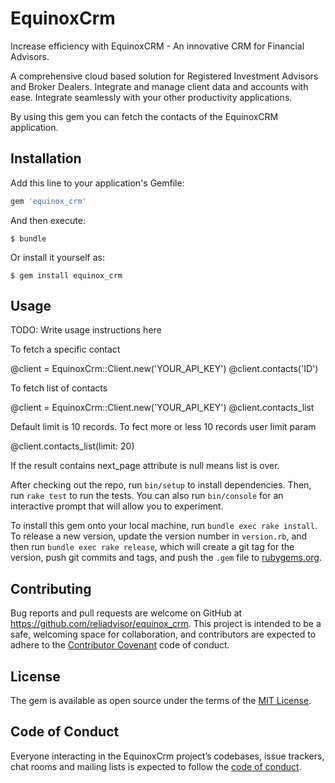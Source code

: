 # EquinoxCrm

Increase efficiency with EquinoxCRM - An innovative CRM for Financial Advisors.

A comprehensive cloud based solution for Registered Investment Advisors and Broker Dealers. Integrate and manage client data and accounts with ease. Integrate seamlessly with your other productivity applications.

By using this gem you can fetch the contacts of the EquinoxCRM application.

## Installation

Add this line to your application's Gemfile:

```ruby
gem 'equinox_crm'
```

And then execute:

    $ bundle

Or install it yourself as:

    $ gem install equinox_crm

## Usage

TODO: Write usage instructions here

To fetch a specific contact

@client = EquinoxCrm::Client.new('YOUR_API_KEY')
@client.contacts('ID')

To fetch list of contacts

@client = EquinoxCrm::Client.new('YOUR_API_KEY')
@client.contacts_list

Default limit is 10 records. To fect more or less 10 records user limit param

@client.contacts_list(limit: 20)

If the result contains next_page attribute is null means list is over.

After checking out the repo, run `bin/setup` to install dependencies. Then, run `rake test` to run the tests. You can also run `bin/console` for an interactive prompt that will allow you to experiment.

To install this gem onto your local machine, run `bundle exec rake install`. To release a new version, update the version number in `version.rb`, and then run `bundle exec rake release`, which will create a git tag for the version, push git commits and tags, and push the `.gem` file to [rubygems.org](https://rubygems.org).

## Contributing

Bug reports and pull requests are welcome on GitHub at https://github.com/reliadvisor/equinox_crm. This project is intended to be a safe, welcoming space for collaboration, and contributors are expected to adhere to the [Contributor Covenant](http://contributor-covenant.org) code of conduct.

## License

The gem is available as open source under the terms of the [MIT License](https://opensource.org/licenses/MIT).

## Code of Conduct

Everyone interacting in the EquinoxCrm project’s codebases, issue trackers, chat rooms and mailing lists is expected to follow the [code of conduct](https://github.com/reliadvisor/equinox_crm/blob/master/CODE_OF_CONDUCT.md).